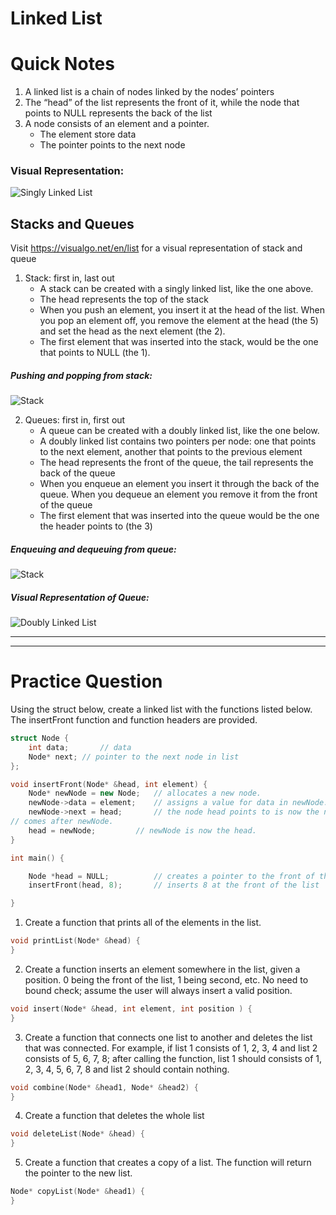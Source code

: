 # Linked List #

# Quick Notes #
1. A linked list is a chain of nodes linked by the nodes’ pointers
2. The “head” of the list represents the front of it, while the node that points to NULL 
represents the back of the list
3. A node consists of an element and a pointer.
    - The element store data
    - The pointer points to the next node  
### Visual Representation: ###
![Singly Linked List](https://github.com/omolazabal/ACM-EPP-Review/blob/master/LinkedList/images/SLL.png)

## Stacks and Queues ##
Visit https://visualgo.net/en/list for a visual representation of stack and queue
1. Stack: first in, last out
    - A stack can be created with a singly linked list, like the one above.  
    - The head represents the top of the stack  
    - When you push an element, you insert it at the head of the list. When you pop an element off, you 
    remove the element at the head (the 5) and set the head as the next element (the 2).
    - The first element that was inserted into the stack, would be the one that points to NULL (the 1).
##### Pushing and popping from stack: #####
![Stack](https://github.com/omolazabal/ACM-EPP-Review/blob/master/LinkedList/images/stack.gif)
    
2. Queues: first in, first out
    - A queue can be created with a doubly linked list, like the one below.
    - A doubly linked list contains two pointers per node: one that points to the next element, another 
    that points to the previous element
    - The head represents the front of the queue, the tail represents the back of the queue
    - When you enqueue an element you insert it through the back of the queue. When you dequeue an element 
    you remove it from the front of the queue
    - The first element that was inserted into the queue would be the one the header points to (the 3)
##### Enqueuing and dequeuing from queue: #####
![Stack](https://github.com/omolazabal/ACM-EPP-Review/blob/master/LinkedList/images/queue.gif)

##### Visual Representation of Queue: #####
![Doubly Linked List](https://github.com/omolazabal/ACM-EPP-Review/blob/master/LinkedList/images/DLL.png)

----
----

# Practice Question #

Using the struct below, create a linked list with the functions listed below. The insertFront function and 
function headers are provided.

```C++
struct Node {
	int data;		// data
	Node* next;	// pointer to the next node in list
};

void insertFront(Node* &head, int element) {
	Node* newNode = new Node;	// allocates a new node.
	newNode->data = element;	// assigns a value for data in newNode.
	newNode->next = head;		// the node head points to is now the node that 
// comes after newNode.
	head = newNode;			// newNode is now the head.
}

int main() {

	Node *head = NULL;			// creates a pointer to the front of the list
	insertFront(head, 8);		// inserts 8 at the front of the list

}

```
  
   
1. Create a function that prints all of the elements in the list.
  
```C++
void printList(Node* &head) { 
}
```
  
    
2. Create a function inserts an element somewhere in the list, given a position. 0 being the front of the list, 
1 being second, etc. No need to bound check; assume the user will always insert a valid position.
  
```C++
void insert(Node* &head, int element, int position ) { 
}
```
  
    
3. Create a function that connects one list to another and deletes the list that was connected. For example, if 
list 1 consists of 1, 2, 3, 4 and list 2 consists of 5, 6, 7, 8; after calling the function, list 1 should 
consists of 1, 2, 3, 4, 5, 6, 7, 8 and list 2 should contain nothing.
   
```C++
void combine(Node* &head1, Node* &head2) { 
}
```
  
    
4. Create a function that deletes the whole list
  
```C++
void deleteList(Node* &head) { 
}
```

5. Create a function that creates a copy of a list. The function will return the pointer to the new list.

```C++
Node* copyList(Node* &head1) {
}
```

